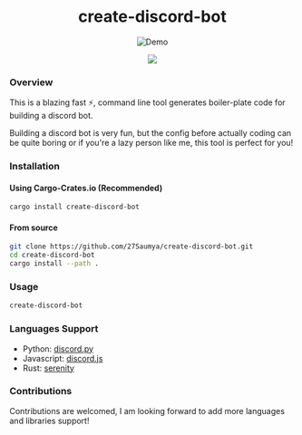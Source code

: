 <h1 align="center">create-discord-bot</h1>

<p align="center">
  <img src="https://i.imgur.com/ODfMO7F.gif" alt="Demo" />
</p>

<p align="center">
  <img src="https://img.shields.io/crates/d/create-discord-bot?color=C04000" />
</p>

### Overview

This is a blazing fast ⚡, command line tool generates boiler-plate code for building a discord bot.

Building a discord bot is very fun, but the config before actually coding can be quite boring or if you're a lazy person like me, this tool is perfect for you!

### Installation

#### Using Cargo-Crates.io (Recommended)

```bash
cargo install create-discord-bot
```

#### From source

```bash
git clone https://github.com/27Saumya/create-discord-bot.git
cd create-discord-bot
cargo install --path .
```

### Usage

```bash
create-discord-bot
```

### Languages Support

- Python: [discord.py](https://github.com/Rapptz/discord.py)
- Javascript: [discord.js](https://github.com/discordjs/discord.js)
- Rust: [serenity](https://github.com/serenity-rs/serenity)

### Contributions

Contributions are welcomed, I am looking forward to add more languages and libraries support!
